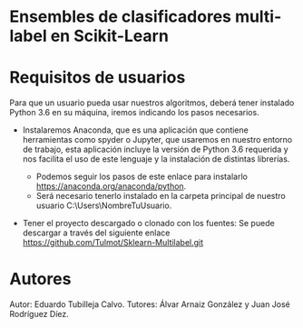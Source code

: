 # Ensembles de clasificadores multi-label en Scikit-Learn



# Requisitos de usuarios
Para que un usuario pueda usar nuestros algoritmos, deberá tener instalado Python 3.6 en su máquina, iremos indicando los pasos necesarios.

- Instalaremos Anaconda, que es una aplicación que contiene herramientas como spyder o Jupyter, que usaremos en nuestro entorno de trabajo, esta aplicación incluye la versión de Python 3.6 requerida y nos facilita el uso de este lenguaje y la instalación de distintas librerías.
    - Podemos seguir los pasos de este enlace para instalarlo https://anaconda.org/anaconda/python.		
    - Será necesario tenerlo instalado en la carpeta principal de nuestro usuario C:\Users\NombreTuUsuario.

- Tener el proyecto descargado o clonado con los fuentes:
	Se puede descargar a través del siguiente enlace https://github.com/Tulmot/Sklearn-Multilabel.git

# Autores
Autor: Eduardo Tubilleja Calvo.
Tutores: Álvar Arnaiz González y Juan José Rodríguez Díez.
